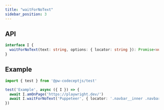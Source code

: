 ```yaml
---
title: "waitForNoText"
sidebar_position: 3
---
```


## API

```typescript
interface I {
  waitForNoText(text: string, options: { locator: string }): Promise<void>
}
```

## Example

```typescript
import { test } from '@pw-codeceptjs/test'

test('Example', async ({ I }) => {
  await I.amOnPage('https://playwright.dev/')
  await I.waitForNoText('Puppeteer', { locator: '.navbar__inner .navbar__title' })
})
```
